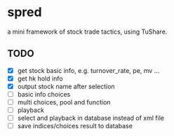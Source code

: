 # spred
a mini framework of stock trade tactics, using TuShare.

## TODO
- [x] get stock basic info, e.g. turnover_rate, pe, mv ...
- [x] get hk hold info
- [x] output stock name after selection
- [ ] basic info choices
- [ ] multi choices, pool and function
- [ ] playback
- [ ] select and playback in database instead of xml file
- [ ] save indices/choices result to database
